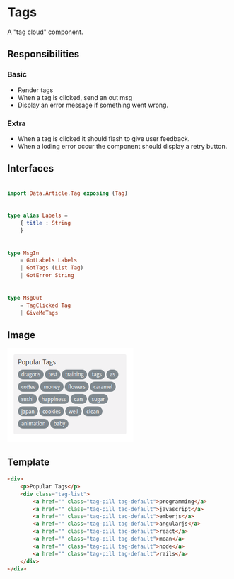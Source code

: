 # Tags

A "tag cloud" component.

## Responsibilities

### Basic

- Render tags
- When a tag is clicked, send an out msg
- Display an error message if something went wrong.

### Extra

- When a tag is clicked it should flash to give user feedback.
- When a loding error occur the component should display a retry button.

## Interfaces

```elm

import Data.Article.Tag exposing (Tag)


type alias Labels =
    { title : String
    }


type MsgIn
    = GotLabels Labels
    | GotTags (List Tag)
    | GotError String


type MsgOut
    = TagClicked Tag
    | GiveMeTags

```

## Image

![Tag cloud screenshot](img/Tags1.png)

## Template

```html
<div>
    <p>Popular Tags</p>
    <div class="tag-list">
        <a href="" class="tag-pill tag-default">programming</a>
        <a href="" class="tag-pill tag-default">javascript</a>
        <a href="" class="tag-pill tag-default">emberjs</a>
        <a href="" class="tag-pill tag-default">angularjs</a>
        <a href="" class="tag-pill tag-default">react</a>
        <a href="" class="tag-pill tag-default">mean</a>
        <a href="" class="tag-pill tag-default">node</a>
        <a href="" class="tag-pill tag-default">rails</a>
    </div>
</div>
```
